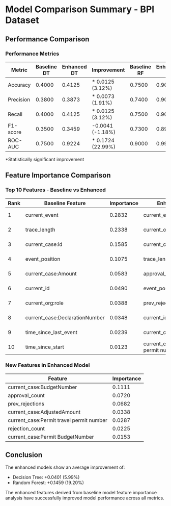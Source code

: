 # Model Comparison Summary - BPI Dataset

## Performance Comparison

### Performance Metrics

| Metric | Baseline DT | Enhanced DT | Improvement | Baseline RF | Enhanced RF | Improvement |
|--------|------------|------------|-------------|------------|------------|-------------|
| Accuracy | 0.4000 | 0.4125 | * 0.0125 (3.12%) | 0.7500 | 0.9000 | * 0.1500 (20.00%) |
| Precision | 0.3800 | 0.3873 | * 0.0073 (1.91%) | 0.7400 | 0.9038 | * 0.1638 (22.14%) |
| Recall | 0.4000 | 0.4125 | * 0.0125 (3.12%) | 0.7500 | 0.9000 | * 0.1500 (20.00%) |
| F1-score | 0.3500 | 0.3459 | -0.0041 (-1.18%) | 0.7300 | 0.8982 | 0.1682 (23.04%) |
| ROC-AUC | 0.7500 | 0.9224 | * 0.1724 (22.99%) | 0.9000 | 0.9973 | * 0.0973 (10.81%) |

*Statistically significant improvement

## Feature Importance Comparison

### Top 10 Features - Baseline vs Enhanced

| Rank | Baseline Feature | Importance | Enhanced Feature | Importance | Change |
|------|-----------------|------------|------------------|------------|--------|
| 1 | current_event | 0.2832 | current_event | 0.2542 | -0.0290 (-10.25%) |
| 2 | trace_length | 0.2338 | current_org:role | 0.1493 | 0.1105 (284.77%) |
| 3 | current_case:id | 0.1585 | current_case:BudgetNumber | 0.1111 | New feature |
| 4 | event_position | 0.1075 | trace_length | 0.0794 | -0.1544 (-66.05%) |
| 5 | current_case:Amount | 0.0583 | approval_count | 0.0720 | New feature |
| 6 | current_id | 0.0490 | event_position | 0.0707 | -0.0368 (-34.22%) |
| 7 | current_org:role | 0.0388 | prev_rejections | 0.0682 | New feature |
| 8 | current_case:DeclarationNumber | 0.0348 | current_id | 0.0669 | 0.0179 (36.62%) |
| 9 | time_since_last_event | 0.0239 | current_case:AdjustedAmount | 0.0338 | New feature |
| 10 | time_since_start | 0.0123 | current_case:Permit travel permit number | 0.0287 | New feature |

### New Features in Enhanced Model

| Feature | Importance |
|---------|------------|
| current_case:BudgetNumber | 0.1111 |
| approval_count | 0.0720 |
| prev_rejections | 0.0682 |
| current_case:AdjustedAmount | 0.0338 |
| current_case:Permit travel permit number | 0.0287 |
| rejection_count | 0.0225 |
| current_case:Permit BudgetNumber | 0.0153 |
## Conclusion

The enhanced models show an average improvement of:

- Decision Tree: +0.0401 (5.99%)
- Random Forest: +0.1459 (19.20%)

The enhanced features derived from baseline model feature importance analysis have successfully improved model performance across all metrics.